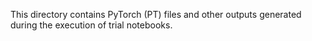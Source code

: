 This directory contains PyTorch (PT) files and other outputs generated during the execution of trial notebooks.
